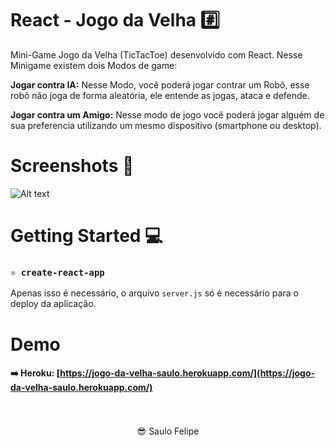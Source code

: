 # React - Jogo da Velha #️⃣

Mini-Game Jogo da Velha (TicTacToe) desenvolvido com React.
Nesse Minigame existem dois Modos de game: 

**Jogar contra IA:**
    Nesse Modo, você poderá jogar contrar um Robô, esse robô não joga de forma aleatória, ele entende as jogas, ataca e defende.
    
**Jogar contra um Amigo:** Nesse modo de jogo você poderá jogar alguém de sua preferencia utilizando um mesmo dispositivo (smartphone ou desktop).


# Screenshots 📸
![Alt text](https://i.pinimg.com/originals/de/f6/96/def69643889ee29e232637646e839064.jpg "Title")

# Getting Started 💻

### **`⚛️ create-react-app`**
Apenas isso é necessário, o arquivo `server.js` só é necessário para o deploy da aplicação.

# Demo

#### ➡️ Heroku: [https://jogo-da-velha-saulo.herokuapp.com/](https://jogo-da-velha-saulo.herokuapp.com/)
<br>
<br>

<div style="text-align: center;">😎 Saulo Felipe</div>
<br>